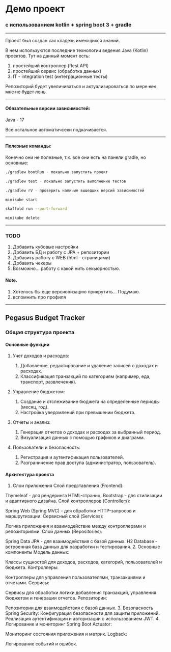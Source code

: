 # Демо проект

### с использованием kotlin + spring boot 3 + gradle

---

Проект был создан как кладезь имеющихся знаний. 

В нем используются последние <!-- возможно --> технологии ведения Java (Kotlin) проектов.
Тут на данный момент есть:
1) простейший контроллер (Rest API)
2) простейший сервис (обработка данных)
3) IT - integration test (интеграционные тесты)

Репозиторий будет увеличиваться и актуализироваться по мере ~~как мне не будет лень~~.

---

#### Обязательные версии зависимостей:

Java - 17

Все остальное автоматичсеки подкачивается.

---

#### Полезные команды:

Конечно они не полезные, т.к. все они есть на панели gradle, но основные:

```bash
./gradlew bootRun - локально запустить проект

./gradlew test - локально запустить выполнение тестов

./gradlew rV - проверить наличие вышедших версий зависимостей

minikube start

skaffold run --port-forward

minikube delete

```

---

### TODO
1) Добавить кубовые настройки
2) Добавить БД и работу с JPA + репозитории
3) Добавить работу с WEB (html - страницами)
4) Добавить чекеры
4) Возможно... работу с какой нить секьюрностью.

#### Note.
1) Хотелось бы еще версионизацию прикрутить... Подумаю.
1) вспомнить про профиля

---

## Pegasus Budget Tracker

### Общая структура проекта
#### Основные функции

1. Учет доходов и расходов:
   1. Добавление, редактирование и удаление записей о доходах и расходах.
   2. Классификация транзакций по категориям (например, еда, транспорт, развлечения).
   
2. Управление бюджетом:
   1. Создание и отслеживание бюджета на определенные периоды (месяц, год).
   2. Настройка уведомлений при превышении бюджета.

3. Отчеты и анализ:
   1. Генерация отчетов о доходах и расходах за выбранный период.
   2. Визуализация данных с помощью графиков и диаграмм.

4. Пользователи и безопасность:
   1. Регистрация и аутентификация пользователей.
   2. Разграничение прав доступа (администратор, пользователь).

#### Архитектура проекта
1. Слои приложения
   Слой представления (Frontend):

Thymeleaf - для рендеринга HTML-страниц.
Bootstrap - для стилизации и адаптивного дизайна.
Слой контроллеров (Controllers):

Spring Web (Spring MVC) - для обработки HTTP-запросов и маршрутизации.
Сервисный слой (Services):

Логика приложения и взаимодействие между контроллерами и репозиториями.
Слой данных (Repositories):

Spring Data JPA - для взаимодействия с базой данных.
H2 Database - встроенная база данных для разработки и тестирования.
2. Основные компоненты
   Модель данных:

Классы сущностей для доходов, расходов, категорий, пользователей и бюджета.
Контроллеры:

Контроллеры для управления пользователями, транзакциями и отчетами.
Сервисы:

Сервисы для обработки логики добавления транзакций, управления бюджетом и генерации отчетов.
Репозитории:

Репозитории для взаимодействия с базой данных.
3. Безопасность
   Spring Security:
   Конфигурация безопасности для защиты приложений.
   Реализация аутентификации и авторизации с использованием JWT.
4. Логирование и мониторинг
   Spring Boot Actuator:

Мониторинг состояния приложения и метрик.
Logback:

Логирование событий и ошибок.
